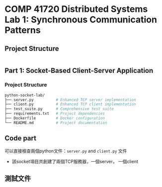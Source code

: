 # COMP 41720 Distributed Systems Lab 1: Synchronous Communication Patterns

## Project Structure
```bash

```
## Part 1: Socket-Based Client-Server Application

### Project Structure
```bash
python-socket-lab/
├── server.py          # Enhanced TCP server implementation
├── client.py          # Enhanced TCP client implementation  
├── test_suite.py      # Comprehensive test suite
├── requirements.txt   # Project dependencies
├── Dockerfile         # Docker configuration
└── README.md          # Project documentation
```

## Code part
可以直接檢查兩個python文件：`server.py` and `client.py` 文件

- 該socket項目共創建了兩個TCP服務器，一個server， 一個client

## 測試文件


